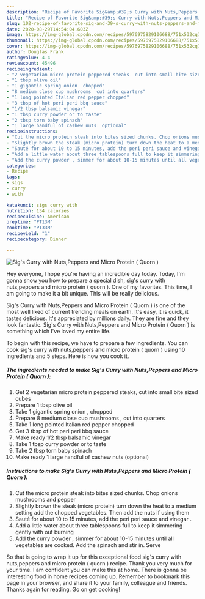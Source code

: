 ```yaml
---
description: "Recipe of Favorite Sig&amp;#39;s Curry with Nuts,Peppers and Micro Protein ( Quorn )"
title: "Recipe of Favorite Sig&amp;#39;s Curry with Nuts,Peppers and Micro Protein ( Quorn )"
slug: 102-recipe-of-favorite-sig-and-39-s-curry-with-nuts-peppers-and-micro-protein-quorn
date: 2020-08-29T14:54:04.603Z
image: https://img-global.cpcdn.com/recipes/5976975829106688/751x532cq70/sigs-curry-with-nutspeppers-and-micro-protein-quorn-recipe-main-photo.jpg
thumbnail: https://img-global.cpcdn.com/recipes/5976975829106688/751x532cq70/sigs-curry-with-nutspeppers-and-micro-protein-quorn-recipe-main-photo.jpg
cover: https://img-global.cpcdn.com/recipes/5976975829106688/751x532cq70/sigs-curry-with-nutspeppers-and-micro-protein-quorn-recipe-main-photo.jpg
author: Douglas Frank
ratingvalue: 4.4
reviewcount: 45496
recipeingredient:
- "2 vegetarian micro protein peppered steaks  cut into small bite sized cubes"
- "1 tbsp olive oil"
- "1 gigantic spring onion  chopped"
- "8 medium close cup mushrooms  cut into quarters"
- "1 long pointed Italian red pepper chopped"
- "3 tbsp of hot peri peri bbq sauce"
- "1/2 tbsp balsamic vinegar"
- "1 tbsp curry powder or to taste"
- "2 tbsp torn baby spinach"
- "1 large handful of cashew nuts  optional"
recipeinstructions:
- "Cut the micro protein steak into bites sized chunks. Chop onions mushrooms and pepper"
- "Slightly brown the steak (micro protein) turn down the heat to a medium setting add the chopped vegetables. Then add the nuts if using them"
- "Sauté for about 10 to 15 minutes, add the peri peri sauce and vinegar ."
- "Add a little water about three tablespoons full to keep it simmering gently with out burning"
- "Add the curry powder , simmer for about 10-15 minutes until all vegetables are cooked. Add the spinach and stir in.  Serve"
categories:
- Recipe
tags:
- sigs
- curry
- with

katakunci: sigs curry with 
nutrition: 134 calories
recipecuisine: American
preptime: "PT13M"
cooktime: "PT33M"
recipeyield: "1"
recipecategory: Dinner

---
```



![Sig&#39;s Curry with Nuts,Peppers and Micro Protein ( Quorn )](https://img-global.cpcdn.com/recipes/5976975829106688/751x532cq70/sigs-curry-with-nutspeppers-and-micro-protein-quorn-recipe-main-photo.jpg)

Hey everyone, I hope you're having an incredible day today. Today, I'm gonna show you how to prepare a special dish, sig&#39;s curry with nuts,peppers and micro protein ( quorn ). One of my favorites. This time, I am going to make it a bit unique. This will be really delicious.

Sig&#39;s Curry with Nuts,Peppers and Micro Protein ( Quorn ) is one of the most well liked of current trending meals on earth. It's easy, it is quick, it tastes delicious. It's appreciated by millions daily. They are fine and they look fantastic. Sig&#39;s Curry with Nuts,Peppers and Micro Protein ( Quorn ) is something which I've loved my entire life.




To begin with this recipe, we have to prepare a few ingredients. You can cook sig&#39;s curry with nuts,peppers and micro protein ( quorn ) using 10 ingredients and 5 steps. Here is how you cook it.

<!--inarticleads1-->

##### The ingredients needed to make Sig&#39;s Curry with Nuts,Peppers and Micro Protein ( Quorn ):

1. Get 2 vegetarian micro protein peppered steaks,  cut into small bite sized cubes
1. Prepare 1 tbsp olive oil
1. Take 1 gigantic spring onion , chopped
1. Prepare 8 medium close cup mushrooms , cut into quarters
1. Take 1 long pointed Italian red pepper chopped
1. Get 3 tbsp of hot peri peri bbq sauce
1. Make ready 1/2 tbsp balsamic vinegar
1. Take 1 tbsp curry powder or to taste
1. Take 2 tbsp torn baby spinach
1. Make ready 1 large handful of cashew nuts  (optional)




<!--inarticleads2-->

##### Instructions to make Sig&#39;s Curry with Nuts,Peppers and Micro Protein ( Quorn ):

1. Cut the micro protein steak into bites sized chunks. Chop onions mushrooms and pepper
1. Slightly brown the steak (micro protein) turn down the heat to a medium setting add the chopped vegetables. Then add the nuts if using them
1. Sauté for about 10 to 15 minutes, add the peri peri sauce and vinegar .
1. Add a little water about three tablespoons full to keep it simmering gently with out burning
1. Add the curry powder , simmer for about 10-15 minutes until all vegetables are cooked. Add the spinach and stir in.  Serve




So that is going to wrap it up for this exceptional food sig&#39;s curry with nuts,peppers and micro protein ( quorn ) recipe. Thank you very much for your time. I am confident you can make this at home. There is gonna be interesting food in home recipes coming up. Remember to bookmark this page in your browser, and share it to your family, colleague and friends. Thanks again for reading. Go on get cooking!
